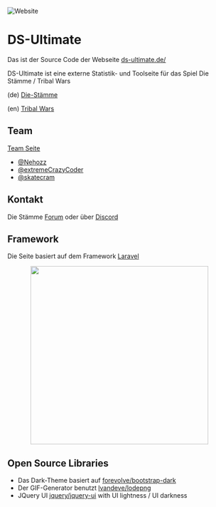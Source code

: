 ![Website](https://img.shields.io/website?down_message=Offline&up_message=Online&url=https%3A%2F%2Fds-ultimate.de%2F)

# DS-Ultimate 

Das ist der Source Code der Webseite [ds-ultimate.de/](http://ds-ultimate.de/)

DS-Ultimate ist eine externe Statistik- und Toolseite für das Spiel Die Stämme / Tribal Wars

(de) [Die-Stämme](https://www.die-staemme.de)

(en) [Tribal Wars](https://www.tribalwars.net)

## Team
[Team Seite](http://ds-ultimate.de/team)
* [@Nehozz](https://github.com/Nehozz)
* [@extremeCrazyCoder](https://github.com/extremeCrazyCoder)
* [@skatecram](https://github.com/skatecram)


## Kontakt

Die Stämme [Forum](https://forum.die-staemme.de/index.php?threads/die-neue-ds-ultimate-webseite.192322/) oder über [Discord](https://discord.com/invite/PPwyZYk)


## Framework
Die Seite basiert auf dem Framework [Laravel](https://github.com/laravel/laravel)

<p align="center"><a href="https://laravel.com" target="_blank"><img src="https://raw.githubusercontent.com/laravel/art/master/logo-lockup/5%20SVG/2%20CMYK/1%20Full%20Color/laravel-logolockup-cmyk-red.svg" width="400"></a></p>

## Open Source Libraries
- Das Dark-Theme basiert auf [forevolve/bootstrap-dark](https://github.com/forevolve/bootstrap-dark)
- Der GIF-Generator benutzt [lvandeve/lodepng](https://github.com/lvandeve/lodepng)
- JQuery UI [jquery/jquery-ui](https://github.com/jquery/jquery-ui) with UI lightness / UI darkness